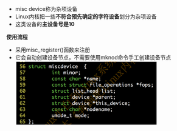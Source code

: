 - misc device称为杂项设备
- Linux内核把一些**不符合预先确定的字符设备**划分为杂项设备
- 这类设备的**主设备号是10**

**使用流程**
- 采用misc_register()函数来注册
- 它会自动创建设备节点，不需要使用mknod命令手工创建设备节点
![](../photo/Pasted%20image%2020230509110521.png)